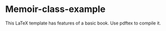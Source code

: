 # Memoir-class-example

This LaTeX template has features of a basic book. Use pdftex to compile it.
